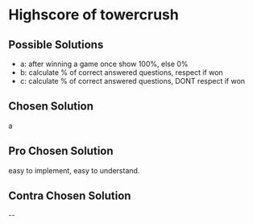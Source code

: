 # Highscore of towercrush

## Possible Solutions

- a: after winning a game once show 100%, else 0%
- b: calculate % of correct answered questions, respect if won
- c: calculate % of correct answered questions, DONT respect if won

## Chosen Solution

a 

## Pro Chosen Solution

easy to implement, easy to understand.

## Contra Chosen Solution

--
